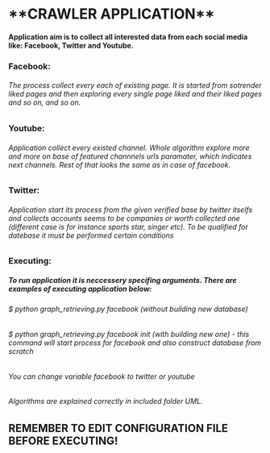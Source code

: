<h1> **CRAWLER APPLICATION** </h1>
<h4> Application aim is to collect all interested data from each social media like: Facebook, Twitter and Youtube. </h2>
<h3> Facebook:</h3>
<h6> The process collect every each of existing page. It is started from sotrender liked pages and then exploring every single page liked and their liked pages and so on, and so on. </h6>
<h3> Youtube:</h3>
<h6> Application collect every existed channel. Whole algorithm explore more and more on base of featured channnels urls paramater, which indicates next channels. Rest of that looks the same as in case of facebook. </h6>
<h3> Twitter:</h3>
<h6> Application start its process from the given verified base by twitter itselfs and collects accounts seems to be companies or worth collected one (different case is for instance sports star, singer etc). To be qualified for datebase it must be performed certain conditions</h6>
<h3> Executing:</h3>
<h5> To run application it is neccessery specifing arguments. There are examples of executing application below:</h3>
<h6> $ python graph_retrieving.py facebook <process name>(without building new database)</h6>
<h6> $ python graph_retrieving.py facebook <process name> init (with building new one) - this command will start process for facebook and also construct database from scratch </h6>
<h6> You can change variable facebook to twitter or youtube </h6>
<h6> Algorithms are explained correctly in included folder UML.</h6>
<h2> REMEMBER TO EDIT CONFIGURATION FILE BEFORE EXECUTING!</h2>


